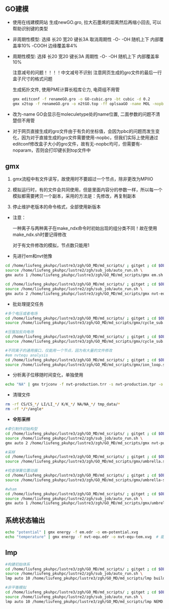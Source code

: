 ## GO建模
- 使用在线建模网站 生成newGO.gro, 拉大石墨烯的距离然后再缩小回去, 可以帮助识别键的类型

- 非周期性模型:
  选择 长20 宽20 键长3A 取消周期性 
  -O- -OH 随机上下 内部覆盖率10%
  -COOH 边缘覆盖率4%

- 周期性模型:
  选择 长20 宽20 键长3A 周期性
  -O- -OH 随机上下 内部覆盖率10%

  注意减号的问题！！！！中文减号不识别
  注意网页生成的gro文件的最后一行盒子尺寸的格式问题

  生成拓扑文件, 使用PME计算长程库仑力, 电荷组不用管
  
  ```bash
  gmx editconf -f renameGO.gro -o GO-cubic.gro -bt cubic -d 0.2
  gmx x2top -f renameGO.gro -o n2tGO.top -ff oplsaaGO -name MOL -nopbc
  ```
  
- 改为-name GO会显示在moleculetype处的name位置, 二面参数的问题不清楚但不用管

- 对于网页直接生成的gro文件由于有负的坐标值，会因为pbc的问题而发生变化，因为对于直接生成的gro文件需要使用-nopbc，但我们实际上使用通过editconf修改盒子大小的gro文件，故有无-nopbc均可，但需要有-noparam，否则会打印键长到top文件中





## gmx
1. gmx流程中有文件读写，故使用时不要超过一个节点，除非更改为MPIIO

2. 模拟运行时，有的文件会共同使用，但是里面内容分的参数一样，所以每一个模拟都需要拷贝一个副本，采用的方法是：先修改，再复制副本

3. 停止维护老版本的命令格式，全部使用新版本

   

- 注意：

  一种离子与两种离子在make_ndx命令时初始出现的组分类不同！故在使用make_ndx.sh时要记得修改

  对于有文件修改的模拟，节点数只能用1



- 先进行em和nvt弛豫

```bash
cd /home/liufeng_pkuhpc/lustre3/zgh/GO_MD/md_scripts/ ; gitget ; cd $OLDPWD ; \
source /home/liufeng_pkuhpc/lustre2/zgh/sub_job/auto_run.sh \
gmx auto 1 /home/liufeng_pkuhpc/lustre3/zgh/GO_MD/md_scripts/gmx em.sh em

cd /home/liufeng_pkuhpc/lustre3/zgh/GO_MD/md_scripts/ ; gitget ; cd $OLDPWD ; \
source /home/liufeng_pkuhpc/lustre2/zgh/sub_job/auto_run.sh \
gmx auto 2 /home/liufeng_pkuhpc/lustre3/zgh/GO_MD/md_scripts/gmx nvt-equ.sh nvtequ
```

- 批处理提交任务
```bash
#多个电压或者电场
cd /home/liufeng_pkuhpc/lustre3/zgh/GO_MD/md_scripts/ ; gitget ; cd $OLDPWD ; \
source /home/liufeng_pkuhpc/lustre3/zgh/GO_MD/md_scripts/gmx/cycle_sub.sh 0 0 0 1.5 auto

#压强加反向电场
cd /home/liufeng_pkuhpc/lustre3/zgh/GO_MD/md_scripts/ ; gitget ; cd $OLDPWD ; \
source /home/liufeng_pkuhpc/lustre3/zgh/GO_MD/md_scripts/gmx/cycle_sub.sh 1500 1500 0 1.6 auto

#不同离子的通用接口，仅能用一个节点，因为有大量的文件修改
#em nvtequ analysis
cd /home/liufeng_pkuhpc/lustre3/zgh/GO_MD/md_scripts/ ; gitget ; cd $OLDPWD ; \
source /home/liufeng_pkuhpc/lustre3/zgh/GO_MD/md_scripts/gmx/ion_loop.sh analysis auto
```

- 分析离子位移随时间变化，单独使用

```bash
echo "NA" | gmx trjconv -f nvt-production.trr -s nvt-production.tpr -o noskip-1nm-20e-NA-1600Mpa-0V.gro -pbc nojump -b 0 -e 10000 -n waterlayer.ndx
```

- 清理文件

```bash
rm -rf CS/CS_*/ LI/LI_*/ K/K_*/ NA/NA_*/ tmp_data/*
rm -rf */*/angle*
```
- **伞形采样**

```bash
#牵引制作初始构型
cd /home/liufeng_pkuhpc/lustre3/zgh/GO_MD/md_scripts/ ; gitget ; cd $OLDPWD ; \
source /home/liufeng_pkuhpc/lustre2/zgh/sub_job/auto_run.sh \
gmx auto 2 /home/liufeng_pkuhpc/lustre3/zgh/GO_MD/md_scripts/gmx nvt-pull.sh nvtpull

#采样
cd /home/liufeng_pkuhpc/lustre3/zgh/GO_MD/md_scripts/ ; gitget ; cd $OLDPWD ; \
source /home/liufeng_pkuhpc/lustre3/zgh/GO_MD/md_scripts/gmx/umbrella.sh

#检查弹簧位置动画
cd /home/liufeng_pkuhpc/lustre3/zgh/GO_MD/md_scripts/ ; gitget ; cd $OLDPWD ; \
source /home/liufeng_pkuhpc/lustre3/zgh/GO_MD/md_scripts/gmx/umbrella-script/springs.sh

#wham
cd /home/liufeng_pkuhpc/lustre3/zgh/GO_MD/md_scripts/ ; gitget ; cd $OLDPWD ; \
source /home/liufeng_pkuhpc/lustre2/zgh/sub_job/auto_run.sh \
gmx auto 1 /home/liufeng_pkuhpc/lustre3/zgh/GO_MD/md_scripts/gmx/umbrella-script wham.sh wham
```



## 系统状态输出

```bash
echo "potential" | gmx energy -f em.edr -o em-potential.xvg
echo "temperature" | gmx energy -f nvt-equ.edr -o nvt-equ-tem.xvg  # 能量输出被关闭，仅最后一步的能量被记录在文件中
```




## lmp
```bash
#构建初始体系
cd /home/liufeng_pkuhpc/lustre3/zgh/GO_MD/md_scripts/ ; gitget ; cd $OLDPWD ; \
source /home/liufeng_pkuhpc/lustre2/zgh/sub_job/auto_run.sh \
lmp auto 10 /home/liufeng_pkuhpc/lustre3/zgh/GO_MD/md_scripts/lmp build.in build_1.175_400

#非平衡模拟
cd /home/liufeng_pkuhpc/lustre3/zgh/GO_MD/md_scripts/ ; gitget ; cd $OLDPWD ; \
source /home/liufeng_pkuhpc/lustre2/zgh/sub_job/auto_run.sh \
lmp auto 10 /home/liufeng_pkuhpc/lustre3/zgh/GO_MD/md_scripts/lmp NEMD.in NEMD_1.175_400
```

